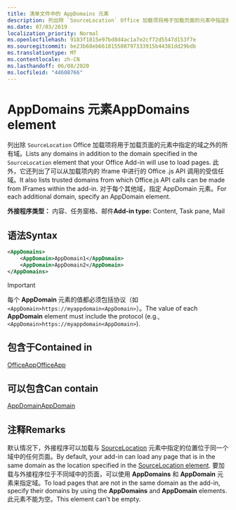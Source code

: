 ```yaml
---
title: 清单文件中的 AppDomains 元素
description: 列出除 `SourceLocation` Office 加载项将用于加载页面的元素中指定的域之外的所有域。
ms.date: 07/03/2019
localization_priority: Normal
ms.openlocfilehash: 9183f1815e97bd8d4ac1a7e2cf72d5547d153f7e
ms.sourcegitcommit: be23b68eb661015508797333915b44381dd29bdb
ms.translationtype: MT
ms.contentlocale: zh-CN
ms.lasthandoff: 06/08/2020
ms.locfileid: "44608766"
---
```

# <a name="appdomains-element"></a><span data-ttu-id="932ac-103">AppDomains 元素</span><span class="sxs-lookup"><span data-stu-id="932ac-103">AppDomains element</span></span>

<span data-ttu-id="932ac-104">列出除 `SourceLocation` Office 加载项将用于加载页面的元素中指定的域之外的所有域。</span><span class="sxs-lookup"><span data-stu-id="932ac-104">Lists any domains in addition to the domain specified in the `SourceLocation` element that your Office Add-in will use to load pages.</span></span> <span data-ttu-id="932ac-105">此外，它还列出了可以从加载项内的 Iframe 中进行的 Office .js API 调用的受信任域。</span><span class="sxs-lookup"><span data-stu-id="932ac-105">It also lists trusted domains from which Office.js API calls can be made from IFrames within the add-in.</span></span> <span data-ttu-id="932ac-106">对于每个其他域，指定 AppDomain 元素。</span><span class="sxs-lookup"><span data-stu-id="932ac-106">For each additional domain, specify an AppDomain element.</span></span>

 <span data-ttu-id="932ac-107">**外接程序类型：** 内容、任务窗格、邮件</span><span class="sxs-lookup"><span data-stu-id="932ac-107">**Add-in type:** Content, Task pane, Mail</span></span>

## <a name="syntax"></a><span data-ttu-id="932ac-108">语法</span><span class="sxs-lookup"><span data-stu-id="932ac-108">Syntax</span></span>

```XML
<AppDomains>
    <AppDomain>AppDomain1</AppDomain>
    <AppDomain>AppDomain2</AppDomain>
</AppDomains>
```

> [!IMPORTANT]
> <span data-ttu-id="932ac-109">每个 **AppDomain** 元素的值都必须包括协议（如 `<AppDomain>https://myappdomain<AppDomain>`）。</span><span class="sxs-lookup"><span data-stu-id="932ac-109">The value of each **AppDomain** element must include the protocol (e.g., `<AppDomain>https://myappdomain<AppDomain>`).</span></span>

## <a name="contained-in"></a><span data-ttu-id="932ac-110">包含于</span><span class="sxs-lookup"><span data-stu-id="932ac-110">Contained in</span></span>

[<span data-ttu-id="932ac-111">OfficeApp</span><span class="sxs-lookup"><span data-stu-id="932ac-111">OfficeApp</span></span>](officeapp.md)

## <a name="can-contain"></a><span data-ttu-id="932ac-112">可以包含</span><span class="sxs-lookup"><span data-stu-id="932ac-112">Can contain</span></span>

[<span data-ttu-id="932ac-113">AppDomain</span><span class="sxs-lookup"><span data-stu-id="932ac-113">AppDomain</span></span>](appdomain.md)

## <a name="remarks"></a><span data-ttu-id="932ac-114">注释</span><span class="sxs-lookup"><span data-stu-id="932ac-114">Remarks</span></span>

<span data-ttu-id="932ac-115">默认情况下，外接程序可以加载与 [SourceLocation](sourcelocation.md) 元素中指定的位置位于同一个域中的任何页面。</span><span class="sxs-lookup"><span data-stu-id="932ac-115">By default, your add-in can load any page that is in the same domain as the location specified in the [SourceLocation element](sourcelocation.md).</span></span> <span data-ttu-id="932ac-116">要加载与外接程序位于不同域中的页面，可以使用 **AppDomains** 和 **AppDomain** 元素来指定域。</span><span class="sxs-lookup"><span data-stu-id="932ac-116">To load pages that are not in the same domain as the add-in, specify their domains by using the **AppDomains** and **AppDomain** elements.</span></span> <span data-ttu-id="932ac-117">此元素不能为空。</span><span class="sxs-lookup"><span data-stu-id="932ac-117">This element can't be empty.</span></span>
